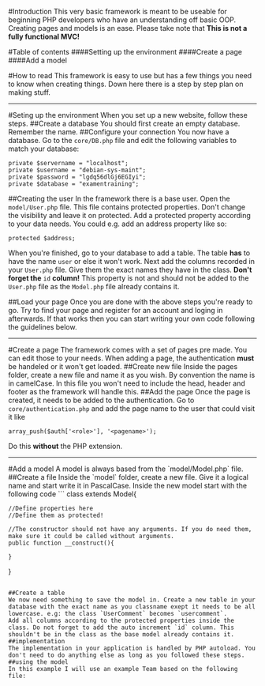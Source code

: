 #Introduction
This very basic framework is meant to be useable for beginning PHP developers who have an understanding off basic OOP. Creating pages and models is an ease. 
Please take note that __This is not a fully functional MVC!__

#Table of contents
####Setting up the environment
####Create a page
####Add a model

#How to read
This framework is easy to use but has a few things you need to know when creating things. Down here there is a step by step plan on making stuff.

<hr/>

#Seting up the environment
When you set up a new website, follow these steps.
##Create a database
You should first create an empty database. Remember the name.
##Configure your connection
You now have a database. Go to the `core/DB.php` file and edit the following variables to match your database:
```
private $servername = "localhost";
private $username = "debian-sys-maint";
private $password = "lgdq56dlGj6EGIyi";
private $database = "examentraining";
```
##Creating the user
In the framework there is a base user. Open the `model/User.php` file. This file contains protected properties. Don't change the visibility and leave it on protected. Add a protected property according to your data needs. You could e.g. add an address property like so:
```
protected $address;
```
When you're finished, go to your database to add a table. The table __has__ to have the name `user` or else it won't work. Next add the columns recorded in your `User.php` file. Give them the exact names they have in the class. __Don't forget the__ `id` __column!__ This property is not and should not be added to the `User.php` file as the `Model.php` file already contains it.

##Load your page
Once you are done with the above steps you're ready to go. Try to find your page and register for an account and loging in afterwards. If that works then you can start writing your own code following the guidelines below.

<hr/>

#Create a page
The framework comes with a set of pages pre made. You can edit those to your needs. When adding a page, the authentication __must__ be handeled or it won't get loaded.
##Create new file
Inside the pages folder, create a new file and name it as you wish. By convention the name is in camelCase. In this file you won't need to include the head, header and footer as the framework will handle this.
##Add the page
Once the page is created, it needs to be added to the authentication. Go to `core/authentication.php` and add the page name to the user that could visit it like
```
array_push($auth['<role>'], '<pagename>');
```
Do this __without__ the PHP extension.
<hr/>
#Add a model
A model is always based from the `model/Model.php` file.
##Create a file
Inside the `model` folder, create a new file. Give it a logical name and start write it in PascalCase. Inside the new model start with the following code
```
<?php

class <modelname> extends Model{

    //Define properties here
    //Define them as protected!

    //The constructor should not have any arguments. If you do need them, make sure it could be called without arguments.
    public function __construct(){
    
    }

}
```

##Create a table
We now need something to save the model in. Create a new table in your database with the exact name as you classname exept it needs to be all lowercase. e.g: the class `UserComment` becomes `usercomment`.
Add all columns according to the protected properties inside the class. Do not forget to add the auto increment `id` column. This shouldn't be in the class as the base model already contains it.
##implementation
The implementation in your application is handled by PHP autoload. You don't need to do anything else as long as you followed these steps.
##using the model
In this example I will use an example Team based on the following file:
```

```